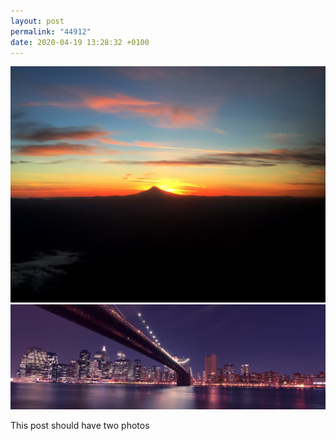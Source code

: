 ```yaml
---
layout: post
permalink: "44912"
date: 2020-04-19 13:28:32 +0100
---
```

![](/images/sunset.jpg)
  ![](/images/city-at-night.jpg)
  
This post should have two photos

